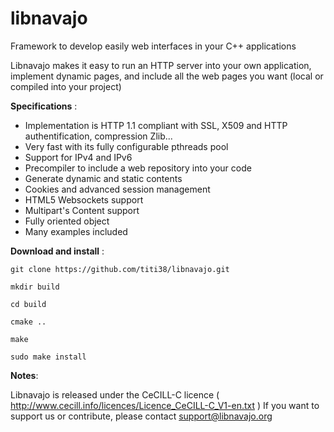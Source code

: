 # libnavajo

Framework to develop easily web interfaces in your C++ applications

Libnavajo makes it easy to run an HTTP server into your own application, implement dynamic pages, and include all the web pages you want (local or compiled into your project)


**Specifications** :

* Implementation is HTTP 1.1 compliant with SSL, X509 and HTTP authentification, compression Zlib...
* Very fast with its fully configurable pthreads pool
* Support for IPv4 and IPv6
* Precompiler to include a web repository into your code
* Generate dynamic and static contents 
* Cookies and advanced session management
* HTML5 Websockets support
* Multipart's Content support
* Fully oriented object
* Many examples included

**Download and install** :

    git clone https://github.com/titi38/libnavajo.git

    mkdir build

    cd build

    cmake ..

    make

    sudo make install


**Notes**:

Libnavajo is released under the CeCILL-C licence ( http://www.cecill.info/licences/Licence_CeCILL-C_V1-en.txt ) 
If you want to support us or contribute, please contact support@libnavajo.org
